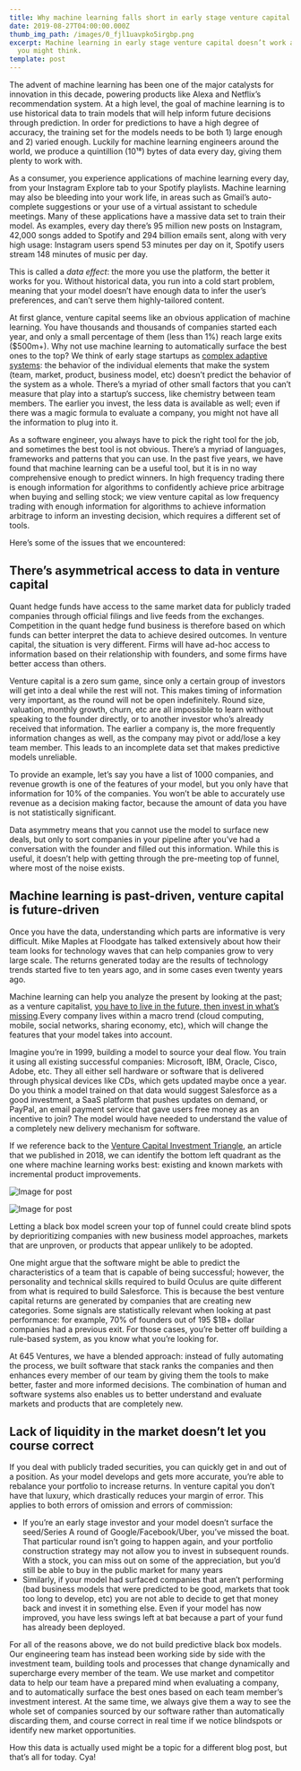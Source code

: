 ```yaml
---
title: Why machine learning falls short in early stage venture capital
date: 2019-08-27T04:00:00.000Z
thumb_img_path: /images/0_fjl1uavpko5irgbp.png
excerpt: Machine learning in early stage venture capital doesn’t work as well as
  you might think.
template: post
---
```

The advent of machine learning has been one of the major catalysts for innovation in this decade, powering products like Alexa and Netflix’s recommendation system. At a high level, the goal of machine learning is to use historical data to train models that will help inform future decisions through prediction. In order for predictions to have a high degree of accuracy, the training set for the models needs to be both 1) large enough and 2) varied enough. Luckily for machine learning engineers around the world, we produce a quintillion (10¹⁸) bytes of data every day, giving them plenty to work with.

As a consumer, you experience applications of machine learning every day, from your Instagram Explore tab to your Spotify playlists. Machine learning may also be bleeding into your work life, in areas such as Gmail’s auto-complete suggestions or your use of a virtual assistant to schedule meetings. Many of these applications have a massive data set to train their model. As examples, every day there’s 95 million new posts on Instagram, 42,000 songs added to Spotify and 294 billion emails sent, along with very high usage: Instagram users spend 53 minutes per day on it, Spotify users stream 148 minutes of music per day.

This is called a *data effect*: the more you use the platform, the better it works for you. Without historical data, you run into a cold start problem, meaning that your model doesn’t have enough data to infer the user’s preferences, and can’t serve them highly-tailored content.

At first glance, venture capital seems like an obvious application of machine learning. You have thousands and thousands of companies started each year, and only a small percentage of them (less than 1%) reach large exits ($500m+). Why not use machine learning to automatically surface the best ones to the top? We think of early stage startups as [complex adaptive systems](https://en.wikipedia.org/wiki/Complex_adaptive_system): the behavior of the individual elements that make the system (team, market, product, business model, etc) doesn’t predict the behavior of the system as a whole. There’s a myriad of other small factors that you can’t measure that play into a startup’s success, like chemistry between team members. The earlier you invest, the less data is available as well; even if there was a magic formula to evaluate a company, you might not have all the information to plug into it.

As a software engineer, you always have to pick the right tool for the job, and sometimes the best tool is not obvious. There’s a myriad of languages, frameworks and patterns that you can use. In the past five years, we have found that machine learning can be a useful tool, but it is in no way comprehensive enough to predict winners. In high frequency trading there is enough information for algorithms to confidently achieve price arbitrage when buying and selling stock; we view venture capital as low frequency trading with enough information for algorithms to achieve information arbitrage to inform an investing decision, which requires a different set of tools.

Here’s some of the issues that we encountered:

## There’s asymmetrical access to data in venture capital

Quant hedge funds have access to the same market data for publicly traded companies through official filings and live feeds from the exchanges. Competition in the quant hedge fund business is therefore based on which funds can better interpret the data to achieve desired outcomes. In venture capital, the situation is very different. Firms will have ad-hoc access to information based on their relationship with founders, and some firms have better access than others.

Venture capital is a zero sum game, since only a certain group of investors will get into a deal while the rest will not. This makes timing of information very important, as the round will not be open indefinitely. Round size, valuation, monthly growth, churn, etc are all impossible to learn without speaking to the founder directly, or to another investor who’s already received that information. The earlier a company is, the more frequently information changes as well, as the company may pivot or add/lose a key team member. This leads to an incomplete data set that makes predictive models unreliable.

To provide an example, let’s say you have a list of 1000 companies, and revenue growth is one of the features of your model, but you only have that information for 10% of the companies. You won’t be able to accurately use revenue as a decision making factor, because the amount of data you have is not statistically significant.

Data asymmetry means that you cannot use the model to surface new deals, but only to sort companies in your pipeline after you’ve had a conversation with the founder and filled out this information. While this is useful, it doesn’t help with getting through the pre-meeting top of funnel, where most of the noise exists.

## Machine learning is past-driven, venture capital is future-driven

Once you have the data, understanding which parts are informative is very difficult. Mike Maples at Floodgate has talked extensively about how their team looks for technology waves that can help companies grow to very large scale. The returns generated today are the results of technology trends started five to ten years ago, and in some cases even twenty years ago.

Machine learning can help you analyze the present by looking at the past; as a venture capitalist, [you have to live in the future, then invest in what’s missing](http://www.paulgraham.com/startupideas.html).Every company lives within a macro trend (cloud computing, mobile, social networks, sharing economy, etc), which will change the features that your model takes into account.

Imagine you’re in 1999, building a model to source your deal flow. You train it using all existing successful companies: Microsoft, IBM, Oracle, Cisco, Adobe, etc. They all either sell hardware or software that is delivered through physical devices like CDs, which gets updated maybe once a year. Do you think a model trained on that data would suggest Salesforce as a good investment, a SaaS platform that pushes updates on demand, or PayPal, an email payment service that gave users free money as an incentive to join? The model would have needed to understand the value of a completely new delivery mechanism for software.

If we reference back to the [Venture Capital Investment Triangle](https://medium.com/@645ventures/circle-of-competence-and-the-venture-capital-investment-triangle-663d65265c83), an article that we published in 2018, we can identify the bottom left quadrant as the one where machine learning works best: existing and known markets with incremental product improvements.

![Image for post](https://miro.medium.com/max/60/0*FJL1UAVpko5irgbp?q=20)

![Image for post](https://miro.medium.com/max/1502/0*FJL1UAVpko5irgbp)

Letting a black box model screen your top of funnel could create blind spots by deprioritizing companies with new business model approaches, markets that are unproven, or products that appear unlikely to be adopted.

One might argue that the software might be able to predict the characteristics of a team that is capable of being successful; however, the personality and technical skills required to build Oculus are quite different from what is required to build Salesforce. This is because the best venture capital returns are generated by companies that are creating new categories. Some signals are statistically relevant when looking at past performance: for example, 70% of founders out of 195 $1B+ dollar companies had a previous exit. For those cases, you’re better off building a rule-based system, as you know what you’re looking for.

At 645 Ventures, we have a blended approach: instead of fully automating the process, we built software that stack ranks the companies and then enhances every member of our team by giving them the tools to make better, faster and more informed decisions. The combination of human and software systems also enables us to better understand and evaluate markets and products that are completely new.

## Lack of liquidity in the market doesn’t let you course correct

If you deal with publicly traded securities, you can quickly get in and out of a position. As your model develops and gets more accurate, you’re able to rebalance your portfolio to increase returns. In venture capital you don’t have that luxury, which drastically reduces your margin of error. This applies to both errors of omission and errors of commission:

* If you’re an early stage investor and your model doesn’t surface the seed/Series A round of Google/Facebook/Uber, you’ve missed the boat. That particular round isn’t going to happen again, and your portfolio construction strategy may not allow you to invest in subsequent rounds. With a stock, you can miss out on some of the appreciation, but you’d still be able to buy in the public market for many years
* Similarly, if your model had surfaced companies that aren’t performing (bad business models that were predicted to be good, markets that took too long to develop, etc) you are not able to decide to get that money back and invest it in something else. Even if your model has now improved, you have less swings left at bat because a part of your fund has already been deployed.

For all of the reasons above, we do not build predictive black box models. Our engineering team has instead been working side by side with the investment team, building tools and processes that change dynamically and supercharge every member of the team. We use market and competitor data to help our team have a prepared mind when evaluating a company, and to automatically surface the best ones based on each team member’s investment interest. At the same time, we always give them a way to see the whole set of companies sourced by our software rather than automatically discarding them, and course correct in real time if we notice blindspots or identify new market opportunities.

How this data is actually used might be a topic for a different blog post, but that’s all for today. Cya!
